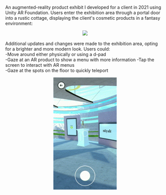 An augmented-reality product exhibit I developed for a client in 2021 using Unity AR Foundation. Users enter the exhibition area through a portal door into a rustic cottage, displaying the client's cosmetic products in a fantasy environment:  

  
<p align="center">
  <img src="portaldemo5.gif" width="200">
</p>  

  
Additional updates and changes were made to the exhibition area, opting for a brighter and more modern look. Users could:  
-Move around either physically or using a d-pad  
-Gaze at an AR product to show a menu with more information 
-Tap the screen to interact with AR menus  
-Gaze at the spots on the floor to quickly teleport  


<p align="center">
  <img src="portaldemo2.gif" width="200">
</p>  

  
